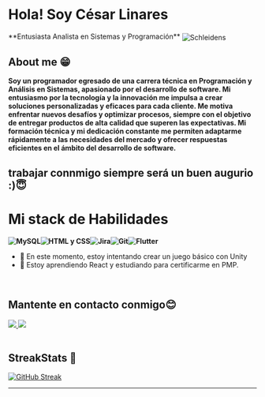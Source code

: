  <h1>Hola! Soy César Linares</h1>
 **Entusiasta Analista en Sistemas y Programación** 

  <img align="center" alt="Schleidens" src="https://cdn.dribbble.com/users/1059583/screenshots/4171367/coding-freak.gif" />
  
  ## About me &#128513;
  <p>
  <b>
 Soy un programador egresado de una carrera técnica en Programación y Análisis en Sistemas, apasionado por el desarrollo de software. Mi entusiasmo por la tecnología y la innovación me impulsa a crear soluciones personalizadas y eficaces para cada cliente. Me motiva enfrentar nuevos desafíos y optimizar procesos, siempre con el objetivo de entregar productos de alta calidad que superen las expectativas. Mi formación técnica y mi dedicación constante me permiten adaptarme rápidamente a las necesidades del mercado y ofrecer respuestas eficientes en el ámbito del desarrollo de software.

##  trabajar connmigo siempre será un buen augurio :)&#128519;
   
 <h1>Mi stack de Habilidades</h1>
    <img src="https://img.shields.io/badge/MySQL-005C84?style=for-the-badge&logo=mysql&logoColor=white" alt="MySQL"><img src="https://img.shields.io/badge/HTML%20%26%20CSS-E34F26?style=for-the-badge&logo=html5&logoColor=white" alt="HTML y CSS"><img src="https://img.shields.io/badge/Jira-0052CC?style=for-the-badge&logo=jira&logoColor=white" alt="Jira"><img src="https://img.shields.io/badge/Git-F05032?style=for-the-badge&logo=git&logoColor=white" alt="Git"><img src="https://img.shields.io/badge/Flutter-02569B?style=for-the-badge&logo=flutter&logoColor=white" alt="Flutter" <img src="https://img.shields.io/badge/PHP-777BB4?style=for-the-badge&logo=php&logoColor=white" alt="PHP">
  </b>
  
  </p>
  

- 🔭 En este momento, estoy intentando crear un juego básico con Unity
- 🌱 Estoy aprendiendo React y estudiando para certificarme en PMP.

<br>

## Mantente en contacto conmigo😊
<a href="https://www.instagram.com/cesarlinaresj/">
<img src="https://img.shields.io/badge/Instagram-E4405F?style=for-the-badge&logo=instagram&logoColor=white" />
</a>
<a href="www.linkedin.com/in/césar-linares-4b39b021a">
<img src="https://img.shields.io/badge/LinkedIn-0077B5?style=for-the-badge&logo=linkedin&logoColor=white" />
</a>

<br />
<br />

## StreakStats 🚀

[![GitHub Streak](https://github-readme-streak-stats.herokuapp.com?user=developermaster22&theme=vue-dark&hide_border=true&locale=es)](https://git.io/streak-stats)


-----
<br />
